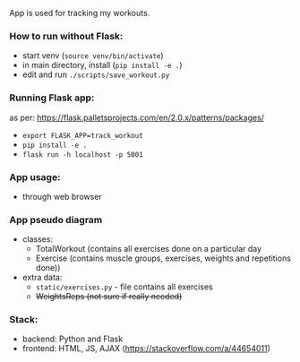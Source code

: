 App is used for tracking my workouts.

### How to run without Flask:
- start venv (`source venv/bin/activate`)
- in main directory, install (`pip install -e .`)
- edit and run `./scripts/save_workout.py`

### Running Flask app:
as per: https://flask.palletsprojects.com/en/2.0.x/patterns/packages/
- `export FLASK_APP=track_workout`
- `pip install -e .`
- `flask run -h localhost -p 5001`

### App usage:
- through web browser

### App pseudo diagram
- classes:
    - TotalWorkout (contains all exercises done on a particular day
    - Exercise (contains muscle groups, exercises, weights and repetitions done))
- extra data:
    - `static/exercises.py` - file contains all exercises
    - ~~WeightsReps (not sure if really needed)~~

### Stack:
- backend: Python and Flask
- frontend: HTML, JS, AJAX (https://stackoverflow.com/a/44654011)